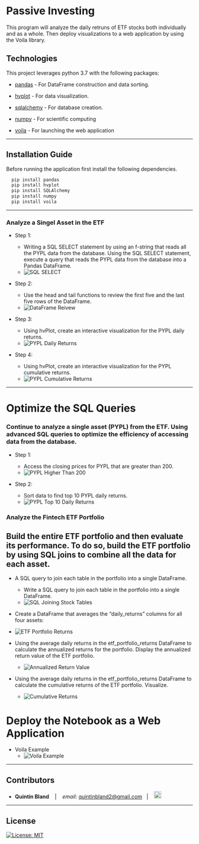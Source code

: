 # Passive Investing

This program will analyze the daily retruns of ETF stocks both individually and as a whole. Then deploy visualizations to a web application by using the Voila library.



## Technologies

This project leverages python 3.7 with the following packages:

* [pandas](https://github.com/pandas-dev/pandas) - For DataFrame construction and data sorting.

* [hvplot](https://pyviz-dev.github.io/hvplot/user_guide/Introduction.html) - For data visualization.

* [sqlalchemy](https://docs.sqlalchemy.org/en/14/intro.html) - For database creation.

* [numpy](https://numpy.org/devdocs/index.html) - For scientific computing

* [voila](https://voila.readthedocs.io/en/stable/index.html) - For launching the web application
---

## Installation Guide

Before running the application first install the following dependencies.


```python
  pip install pandas
  pip install hvplot
  pip install SQLAlchemy
  pip install numpy
  pip install voila
```

---



### Analyze a Singel Asset in the ETF

* Step 1:
    - Writing a SQL SELECT statement by using an f-string that reads all the PYPL data from the database. Using the SQL SELECT statement, execute a query that reads the PYPL data from the database into a Pandas DataFrame.
    - ![SQL SELECT](images/SQL_SELECT.png)

* Step 2:
    - Use the head and tail functions to review the first five and the last five rows of the DataFrame.
    - ![DataFrame Reivew](images/dataframe_review.png)

* Step 3:
    - Using hvPlot, create an interactive visualization for the PYPL daily returns.
    - ![PYPL Daily Returns](images/pyplot_daily_returns.png)

* Step 4:
    - Using hvPlot, create an interactive visualization for the PYPL cumulative returns.
    - ![PYPL Cumulative Returns](images/pypl_cumulative_returns_plot.png)

---------------------------------------------------------------------

# Optimize the SQL Queries
### Continue to analyze a single asset (PYPL) from the ETF. Using advanced SQL queries to optimize the efficiency of accessing data from the database.

* Step 1:
    - Access the closing prices for PYPL that are greater than 200. 
    - ![PYPL Higher Than 200](images/pypl_higher_than_200.png)

* Step 2:
    - Sort data to find top 10 PYPL daily returns.
    - ![PYPL Top 10 Daily Returns](images/pypl_top_10_returns.png)

### Analyze the Fintech ETF Portfolio
## Build the entire ETF portfolio and then evaluate its performance. To do so, build the ETF portfolio by using SQL joins to combine all the data for each asset.



* A SQL query to join each table in the portfolio into a single DataFrame. 
    - Write a SQL query to join each table in the portfolio into a single DataFrame. 
    - ![SQL Joining Stock Tables](images/SQL_joining_stock_tables.png)

* Create a DataFrame that averages the “daily_returns” columns for all four assets:
* ![ETF Portfolio Returns](images/etf_portfolio_returns.png)

* Using the average daily returns in the etf_portfolio_returns DataFrame to calculate the annualized returns for the portfolio. Display the annualized return value of the ETF portfolio.
  - ![Annualized Return Value](images/annualized_etf_portfolio_returns.png)

* Using the average daily returns in the etf_portfolio_returns DataFrame to calculate the cumulative returns of the ETF portfolio. Visualize.
  - ![Cumulative Returns](images/etf_cumulative_returns_plot.png)

# Deploy the Notebook as a Web Application
* Voila Example
    - ![Voila Example](images/voila_example.png)
---

## Contributors


*  **Quintin Bland** <span>&nbsp;&nbsp;</span> |
<span>&nbsp;&nbsp;</span> *email:* quintinbland2@gmail.com <span>&nbsp;&nbsp;</span>|
<span>&nbsp;&nbsp;</span> [<img src="images/LI-In-Bug.png" alt="in" width="20"/>](https://www.linkedin.com/in/quintin-bland-a2b94310b/)

---

## License

[![License: MIT](https://img.shields.io/badge/License-MIT-yellow.svg)](LICENSE)
